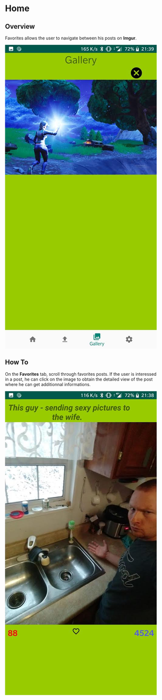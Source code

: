# Home

## Overview

Favorites allows the user to navigate between his posts on **Imgur**.

![Screenshot](../img/favorites.jpg)

## How To

On the **Favorites** tab, scroll through favorites posts.
If the user is interessed in a post, he can click on the image to obtain the detailed view of the post where he can get additionnal informations.

![Screenshot](../img/detail.jpg)